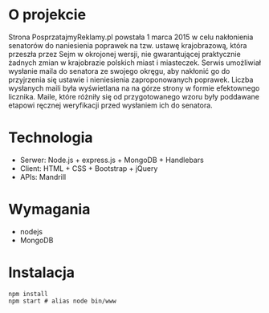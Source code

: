 # O projekcie

Strona PosprzatajmyReklamy.pl powstała 1 marca 2015 w celu nakłonienia senatorów do naniesienia poprawek na tzw. ustawę krajobrazową, która przeszła przez Sejm w okrojonej wersji, nie gwarantującej praktycznie żadnych zmian w krajobrazie polskich miast i miasteczek. Serwis umożliwiał wysłanie maila do senatora ze swojego okręgu, aby nakłonić go do przyjrzenia się ustawie i nieniesienia zaproponowanych poprawek. Liczba wysłanych maili była wyświetlana na na górze strony w formie efektownego licznika. Maile, które różniły się od przygotowanego wzoru były poddawane etapowi ręcznej weryfikacji przed wysłaniem ich do senatora.

# Technologia

- Serwer: Node.js + express.js + MongoDB + Handlebars
- Client: HTML + CSS + Bootstrap + jQuery
- APIs: Mandrill 

# Wymagania

- nodejs
- MongoDB

# Instalacja

```
npm install
npm start # alias node bin/www
```
